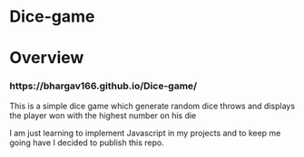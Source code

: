 # Dice-game 
<h1>Overview</h1>
<h3>https://bhargav166.github.io/Dice-game/</h3>
<p>This is a simple dice game which generate random dice throws and displays the player won with the highest number on his die</p>
<p>I am just learning to implement Javascript in my projects and to keep me going have I decided to publish this repo.</p>
